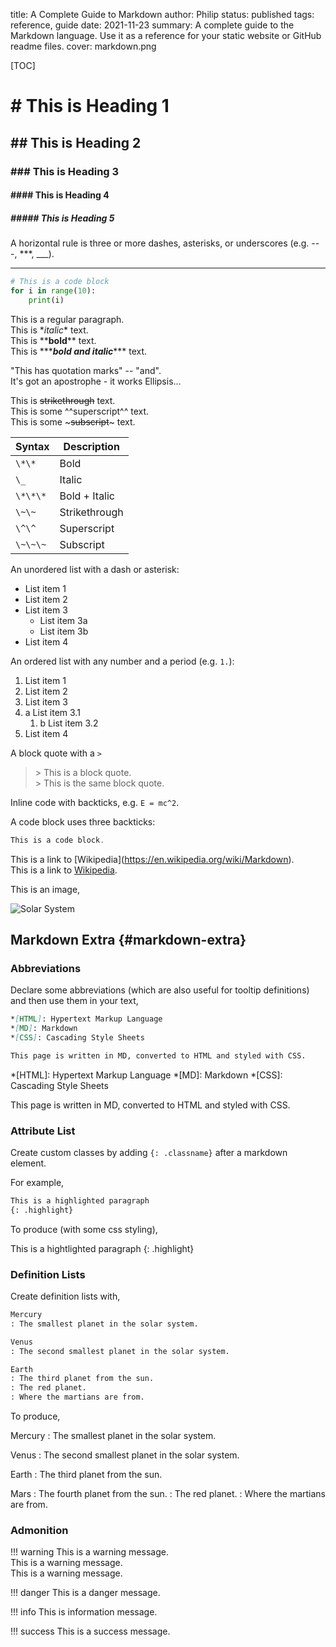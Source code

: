 title: A Complete Guide to Markdown
author: Philip
status: published
tags: reference, guide
date: 2021-11-23
summary: A complete guide to the Markdown language. Use it as a reference for your static website or GitHub readme files.
cover: markdown.png

[TOC]

# # This is Heading 1
## ## This is Heading 2
### ### This is Heading 3
#### #### This is Heading 4
##### ##### This is Heading 5

A horizontal rule is three or more dashes, asterisks, or underscores (e.g. \-\-\-, \*\*\*, \_\_\_).  

---

```python
# This is a code block
for i in range(10):
    print(i)
```


This is a regular paragraph.  
This is \**italic*\* text.  
This is \*\***bold**\*\* text.  
This is \*\*\****bold and italic***\*\*\* text.  

"This has quotation marks" -- "and".  
It's got an apostrophe - it works
Ellipsis...

This is ~~strikethrough~~ text.  
This is some ^^superscript^^ text.  
This is some ~~~subscript~~~ text.

Syntax      | Description
----------- | -----------  
`\*\*`      | Bold
`\_`        | Italic
`\*\*\*`    | Bold + Italic
`\~\~`      | Strikethrough
`\^\^`      | Superscript
`\~\~\~`    | Subscript

An unordered list with a dash or asterisk:  

- List item 1  
- List item 2  
- List item 3
    - List item 3a
    - List item 3b
- List item 4

An ordered list with any number and a period (e.g. `1.`): 

1. List item 1
1. List item 2
1. List item 3  
1. a List item 3.1  
    1. b List item 3.2
2. List item 4

A block quote with a `>`
> \> This is a block quote.  
> \> This is the same block quote.

Inline code with backticks, e.g. `E = mc^2`.

A code block uses three backticks:

```powershell
This is a code block.
```


This is a link to \[Wikipedia\](https://en.wikipedia.org/wiki/Markdown).  
This is a link to [Wikipedia](https://en.wikipedia.org/wiki/Markdown).

This is an image,  

![Solar System](https://upload.wikimedia.org/wikipedia/commons/thumb/c/cb/Planets2013.svg/390px-Planets2013.svg.png)


## Markdown Extra {#markdown-extra}

### Abbreviations  
Declare some abbreviations (which are also useful for tooltip definitions) and then use them in your text,

```markdown
*[HTML]: Hypertext Markup Language
*[MD]: Markdown
*[CSS]: Cascading Style Sheets

This page is written in MD, converted to HTML and styled with CSS.
```

*[HTML]: Hypertext Markup Language
*[MD]: Markdown
*[CSS]: Cascading Style Sheets

This page is written in MD, converted to HTML and styled with CSS.

### Attribute List
Create custom classes by adding `{: .classname}` after a markdown element.

For example,
```md
This is a highlighted paragraph
{: .highlight}
```

To produce (with some css styling),

This is a hightlighted paragraph
{: .highlight}

### Definition Lists
Create definition lists with,

```md
Mercury
: The smallest planet in the solar system.

Venus
: The second smallest planet in the solar system.

Earth
: The third planet from the sun.
: The red planet.
: Where the martians are from.
```

To produce,

Mercury
: The smallest planet in the solar system.

Venus
: The second smallest planet in the solar system.

Earth
: The third planet from the sun.

Mars
: The fourth planet from the sun.
: The red planet.
: Where the martians are from.

### Admonition



!!! warning
    This is a warning message.  
    This is a warning message.  
    This is a warning message.  

!!! danger
    This is a danger message.

!!! info
    This is information message.

!!! success
    This is a success message.